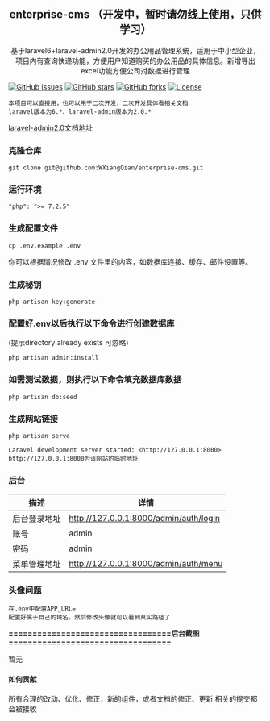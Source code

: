 
<h2 align="center">
 enterprise-cms （开发中，暂时请勿线上使用，只供学习）
</h2>
<p align="center">
基于laravel6+laravel-admin2.0开发的办公用品管理系统，适用于中小型企业，项目内有查询快递功能，方便用户知道购买的办公用品的具体信息。新增导出excel功能方便公司对数据进行管理
</p>


[![GitHub issues](https://img.shields.io/github/issues/WXiangQian/enterprise-cms)](https://github.com/WXiangQian/enterprise-cms/issues)
[![GitHub stars](https://img.shields.io/github/stars/WXiangQian/enterprise-cms.svg?style=social&label=Star&maxAge=2592000)](https://github.com/WXiangQian/enterprise-cms/stargazers)
[![GitHub forks](https://img.shields.io/github/forks/WXiangQian/enterprise-cms.svg?style=social&label=fork&maxAge=2592000)](https://github.com/WXiangQian/enterprise-cms/network/members/)
[![License](https://poser.pugx.org/laravel/framework/license.svg)](https://packagist.org/packages/laravel/framework)


```
本项目可以直接用，也可以用于二次开发，二次开发具体看相关文档
laravel版本为6.*、laravel-admin版本为2.0.*
```
[laravel-admin2.0文档地址](https://laravel-admin.org/docs/zh/2.x)

### 克隆仓库
```
git clone git@github.com:WXiangQian/enterprise-cms.git
```

### 运行环境
```
"php": ">= 7.2.5"
```

### 生成配置文件
```
cp .env.example .env
```
你可以根据情况修改 .env 文件里的内容，如数据库连接、缓存、邮件设置等。

### 生成秘钥
```
php artisan key:generate
```

### 配置好.env以后执行以下命令进行创建数据库
(提示directory already exists 可忽略)

```
php artisan admin:install
```

### 如需测试数据，则执行以下命令填充数据库数据

```
php artisan db:seed
```

### 生成网站链接
```
php artisan serve

Laravel development server started: <http://127.0.0.1:8000>
http://127.0.0.1:8000为该网站的临时地址
```

### 后台

描述 | 详情
--- |---
后台登录地址 | http://127.0.0.1:8000/admin/auth/login
账号 | admin
密码 | admin
菜单管理地址 | http://127.0.0.1:8000/admin/auth/menu
### 头像问题
```
在.env中配置APP_URL=
配置好属于自己的域名，然后修改头像就可以看到真实路径了
```
**==================================后台截图==================================**

暂无


#### 如何贡献
所有合理的改动、优化、修正，新的组件，或者文档的修正、更新 相关的提交都会被接收
